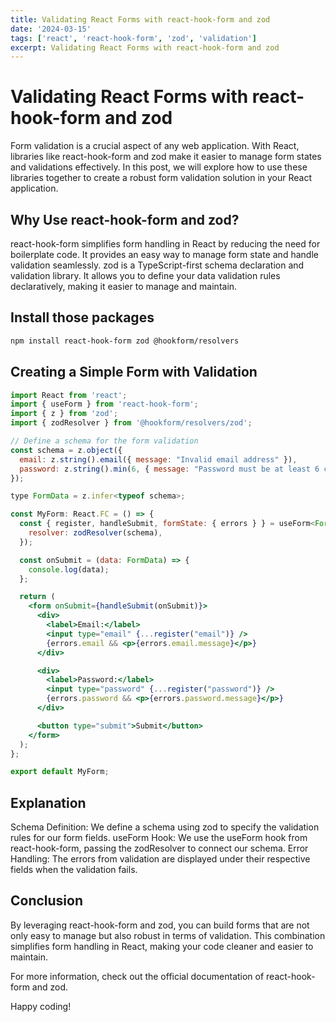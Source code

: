 ```yaml
---
title: Validating React Forms with react-hook-form and zod
date: '2024-03-15'
tags: ['react', 'react-hook-form', 'zod', 'validation']
excerpt: Validating React Forms with react-hook-form and zod
---
```


# Validating React Forms with react-hook-form and zod

Form validation is a crucial aspect of any web application. With React, libraries like react-hook-form and zod make it easier to manage form states and validations effectively. In this post, we will explore how to use these libraries together to create a robust form validation solution in your React application.

## Why Use react-hook-form and zod?

react-hook-form simplifies form handling in React by reducing the need for boilerplate code. It provides an easy way to manage form state and handle validation seamlessly.
zod is a TypeScript-first schema declaration and validation library. It allows you to define your data validation rules declaratively, making it easier to manage and maintain.

## Install those packages

```bash
npm install react-hook-form zod @hookform/resolvers
```

## Creating a Simple Form with Validation

```jsx
import React from 'react';
import { useForm } from 'react-hook-form';
import { z } from 'zod';
import { zodResolver } from '@hookform/resolvers/zod';

// Define a schema for the form validation
const schema = z.object({
  email: z.string().email({ message: "Invalid email address" }),
  password: z.string().min(6, { message: "Password must be at least 6 characters" }),
});

type FormData = z.infer<typeof schema>;

const MyForm: React.FC = () => {
  const { register, handleSubmit, formState: { errors } } = useForm<FormData>({
    resolver: zodResolver(schema),
  });

  const onSubmit = (data: FormData) => {
    console.log(data);
  };

  return (
    <form onSubmit={handleSubmit(onSubmit)}>
      <div>
        <label>Email:</label>
        <input type="email" {...register("email")} />
        {errors.email && <p>{errors.email.message}</p>}
      </div>

      <div>
        <label>Password:</label>
        <input type="password" {...register("password")} />
        {errors.password && <p>{errors.password.message}</p>}
      </div>

      <button type="submit">Submit</button>
    </form>
  );
};

export default MyForm;
```

## Explanation

Schema Definition: We define a schema using zod to specify the validation rules for our form fields.
useForm Hook: We use the useForm hook from react-hook-form, passing the zodResolver to connect our schema.
Error Handling: The errors from validation are displayed under their respective fields when the validation fails.

## Conclusion

By leveraging react-hook-form and zod, you can build forms that are not only easy to manage but also robust in terms of validation. This combination simplifies form handling in React, making your code cleaner and easier to maintain.

For more information, check out the official documentation of react-hook-form and zod.

Happy coding!
